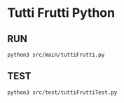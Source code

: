 # Tutti Frutti Python

## RUN

`python3 src/main/tuttiFrutti.py`

## TEST

`python3 src/test/tuttiFruttiTest.py`